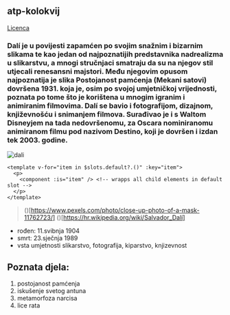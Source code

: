 ## atp-kolokvij
[Licenca](LICENSE.md)
### Dalí je u povijesti zapamćen po svojim snažnim i bizarnim slikama te kao jedan od najpoznatijih predstavnika nadrealizma u slikarstvu, a mnogi stručnjaci smatraju da su na njegov stil utjecali renesansni majstori. Među njegovim opusom najpoznatija je slika Postojanost pamćenja (Mekani satovi) dovršena 1931. koja je, osim po svojoj umjetničkoj vrijednosti, poznata po tome što je korištena u mnogim igranim i animiranim filmovima. Dalí se bavio i fotografijom, dizajnom, književnošću i snimanjem filmova. Surađivao je i s Waltom Disneyjem na tada nedovršenomu, za Oscara nominiranomu animiranom filmu pod nazivom Destino, koji je dovršen i izdan tek 2003. godine.
![dali](https://images.pexels.com/photos/11762723/pexels-photo-11762723.jpeg?auto=compress&cs=tinysrgb&w=1260&h=750&dpr=1)

```
<template v-for="item in $slots.default?.()" :key="item">
  <p>
    <component :is="item" /> <!-- wrapps all child elements in default slot -->
  </p>
</template>
```
> ()[https://www.pexels.com/photo/close-up-photo-of-a-mask-11762723/]
> ()[https://hr.wikipedia.org/wiki/Salvador_Dalí]
- rođen: 11.svibnja 1904
- smrt: 23.sječnja 1989
- vsta umjetnosti slikarstvo, fotografija, kiparstvo, knjizevnost
## Poznata djela:
1. postojanost pamćenja
2. iskušenje svetog antuna
3. metamorfoza narcisa
4. lice rata
